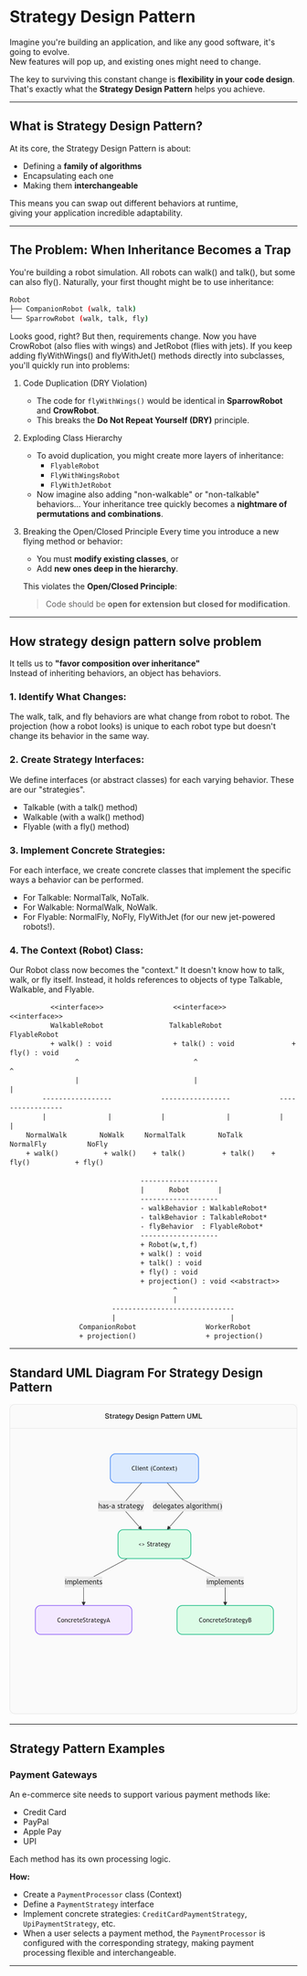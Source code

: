 # Strategy Design Pattern

Imagine you're building an application, and like any good software, it's going to evolve.  
New features will pop up, and existing ones might need to change.  

The key to surviving this constant change is **flexibility in your code design**.  
That's exactly what the **Strategy Design Pattern** helps you achieve.

---

## What is Strategy Design Pattern?

At its core, the Strategy Design Pattern is about:

- Defining a **family of algorithms**
- Encapsulating each one
- Making them **interchangeable**

This means you can swap out different behaviors at runtime,  
giving your application incredible adaptability.

---

## The Problem: When Inheritance Becomes a Trap
You're building a robot simulation. All robots can walk() and talk(), but some can also fly(). Naturally, your first thought might be to use inheritance:
```bash
Robot
├── CompanionRobot (walk, talk)
└── SparrowRobot (walk, talk, fly)
```

Looks good, right? But then, requirements change. Now you have CrowRobot (also flies with wings) and JetRobot (flies with jets). If you keep adding flyWithWings() and flyWithJet() methods directly into subclasses, you'll quickly run into problems:

1. Code Duplication (DRY Violation)
   - The code for `flyWithWings()` would be identical in **SparrowRobot** and **CrowRobot**.
   - This breaks the **Do Not Repeat Yourself (DRY)** principle.

2. Exploding Class Hierarchy
   - To avoid duplication, you might create more layers of inheritance:
     - `FlyableRobot`
     - `FlyWithWingsRobot`
     - `FlyWithJetRobot`
   - Now imagine also adding "non-walkable" or "non-talkable" behaviors…
     Your inheritance tree quickly becomes a **nightmare of permutations and combinations**.



3.  Breaking the Open/Closed Principle
Every time you introduce a new flying method or behavior:
    - You must **modify existing classes**, or  
    - Add **new ones deep in the hierarchy**.  

    This violates the **Open/Closed Principle**:  
    > Code should be **open for extension but closed for modification**.

---
## How strategy design pattern solve problem
It tells us to **"favor composition over inheritance"**<br>
Instead of inheriting behaviors, an object has behaviors.

### 1. Identify What Changes: 
The walk, talk, and fly behaviors are what change from robot to robot. The projection (how a robot looks) is unique to each robot type but doesn't change its behavior in the same way.

### 2. Create Strategy Interfaces: 
We define interfaces (or abstract classes) for each varying behavior. These are our "strategies".
- Talkable (with a talk() method)
- Walkable (with a walk() method)
- Flyable (with a fly() method)

### 3. Implement Concrete Strategies: 
For each interface, we create concrete classes that implement the specific ways a behavior can be performed.
- For Talkable: NormalTalk, NoTalk.
- For Walkable: NormalWalk, NoWalk.
- For Flyable: NormalFly, NoFly, FlyWithJet (for our new jet-powered robots!).

### 4. The Context (Robot) Class: 
Our Robot class now becomes the "context." It doesn't know how to talk, walk, or fly itself. Instead, it holds references to objects of type Talkable, Walkable, and Flyable.


``` 
          <<interface>>                 <<interface>>                 <<interface>>
          WalkableRobot                TalkableRobot                 FlyableRobot
          + walk() : void               + talk() : void              + fly() : void
                ^                            ^                          ^
                |                            |                          |
        -----------------            -----------------            -----------------
        |               |            |               |            |               |
    NormalWalk        NoWalk     NormalTalk        NoTalk     NormalFly          NoFly
    + walk()           + walk()    + talk()         + talk()    + fly()           + fly()

                                -------------------
                                |      Robot       |
                                -------------------
                                - walkBehavior : WalkableRobot*
                                - talkBehavior : TalkableRobot*
                                - flyBehavior  : FlyableRobot*
                                -------------------
                                + Robot(w,t,f)
                                + walk() : void
                                + talk() : void
                                + fly() : void
                                + projection() : void <<abstract>>
                                        ^
                                        |
                         ------------------------------
                         |                            |
                 CompanionRobot                 WorkerRobot
                 + projection()                 + projection()

```

---

## Standard UML Diagram For Strategy Design Pattern

![Strategy design pattern](./assests/Strategy%20Design%20Pattern%20UML.png)

--- 
## Strategy Pattern Examples

###  Payment Gateways
 
An e-commerce site needs to support various payment methods like:

- Credit Card  
- PayPal  
- Apple Pay  
- UPI  

Each method has its own processing logic.

**How:**  
- Create a `PaymentProcessor` class (Context)  
- Define a `PaymentStrategy` interface  
- Implement concrete strategies: `CreditCardPaymentStrategy`, `UpiPaymentStrategy`, etc.  
- When a user selects a payment method, the `PaymentProcessor` is configured with the corresponding strategy, making payment processing flexible and interchangeable.

---